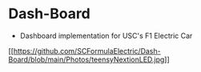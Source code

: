 # Dash-Board
- Dashboard implementation for USC's F1 Electric Car

[[https://github.com/SCFormulaElectric/Dash-Board/blob/main/Photos/teensyNextionLED.jpg]]
